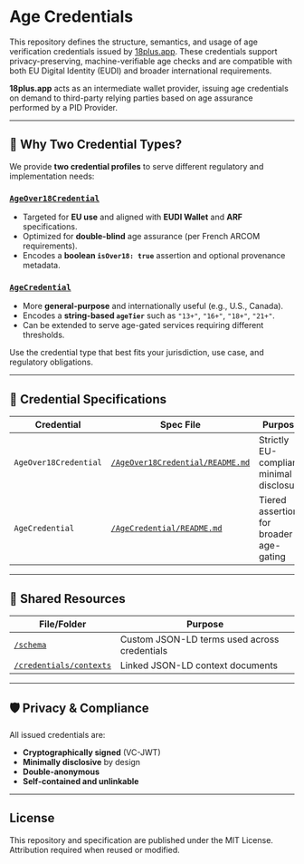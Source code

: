 # Age Credentials

This repository defines the structure, semantics, and usage of age verification credentials issued by [18plus.app](https://18plus.app). These credentials support privacy-preserving, machine-verifiable age checks and are compatible with both EU Digital Identity (EUDI) and broader international requirements.

**18plus.app** acts as an intermediate wallet provider, issuing age credentials on demand to third-party relying parties based on age assurance performed by a PID Provider.

---

## 🎯 Why Two Credential Types?

We provide **two credential profiles** to serve different regulatory and implementation needs:

### [`AgeOver18Credential`](./AgeOver18Credential/)

- Targeted for **EU use** and aligned with **EUDI Wallet** and **ARF** specifications.
- Optimized for **double-blind** age assurance (per French ARCOM requirements).
- Encodes a **boolean `isOver18: true`** assertion and optional provenance metadata.

### [`AgeCredential`](./AgeCredential/)

- More **general-purpose** and internationally useful (e.g., U.S., Canada).
- Encodes a **string-based `ageTier`** such as `"13+"`, `"16+"`, `"18+"`, `"21+"`.
- Can be extended to serve age-gated services requiring different thresholds.

Use the credential type that best fits your jurisdiction, use case, and regulatory obligations.

---

## 🧾 Credential Specifications

| Credential               | Spec File                                      | Purpose                            |
|--------------------------|-----------------------------------------------|------------------------------------|
| `AgeOver18Credential`    | [`/AgeOver18Credential/README.md`](./AgeOver18Credential/README.md) | Strictly EU-compliant, minimal disclosure |
| `AgeCredential`          | [`/AgeCredential/README.md`](./AgeCredential/README.md)           | Tiered assertion for broader age-gating  |

---

## 📁 Shared Resources

| File/Folder                                 | Purpose                              |
|---------------------------------------------|--------------------------------------|
| [`/schema`](./schema)                        | Custom JSON-LD terms used across credentials |
| [`/credentials/contexts`](./credentials/contexts) | Linked JSON-LD context documents     |

---

## 🛡️ Privacy & Compliance

All issued credentials are:
- **Cryptographically signed** (VC-JWT)
- **Minimally disclosive** by design
- **Double-anonymous** 
- **Self-contained and unlinkable**

---

## License

This repository and specification are published under the MIT License. Attribution required when reused or modified.